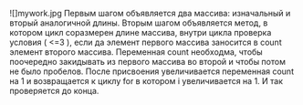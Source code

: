 ![]mywork.jpg
Первым шагом объявляется два массива: изначальный и вторый аналогичной длины. Вторым шагом объявляется метод, в котором цикл соразмерен длине массива, внутри цикла проверка условия ( <=3 ), если да элемент первого массива заносится в count элемент второго массива. Переменная count необходма, чтобы  поочередно закидывать из первого массива во второй и чтобы потом не было пробелов. После присвоения увеличивается переменная count на 1 и возвращается к циклу for в котором i увеличивается на 1. И так проверяется до конца.